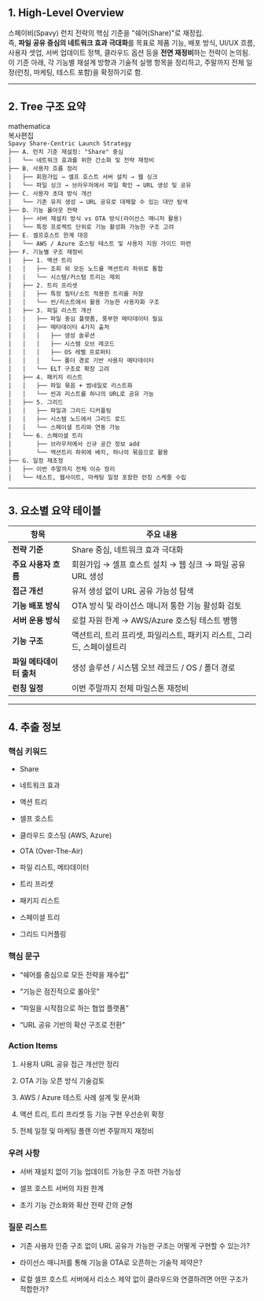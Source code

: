 ## **1\. High-Level Overview**

스페이비(Spavy) 런치 전략의 핵심 기준을 "쉐어(Share)"로 재정립.  
 즉, **파일 공유 중심의 네트워크 효과 극대화**를 목표로 제품 기능, 배포 방식, UI/UX 흐름, 사용자 셋업, 서버 업데이트 정책, 클라우드 옵션 등을 **전면 재정비**하는 전략이 논의됨.  
 이 기준 아래, 각 기능별 재설계 방향과 기술적 실행 항목을 정리하고, 주말까지 전체 일정(런칭, 마케팅, 테스트 포함)을 확정하기로 함.

---

## **2\. Tree 구조 요약**

mathematica  
복사편집  
`Spavy Share-Centric Launch Strategy`  
`├── A. 런치 기준 재설정: "Share" 중심`  
`│   └── 네트워크 효과를 위한 간소화 및 전략 재정비`  
`├── B. 사용자 흐름 정리`  
`│   ├── 회원가입 → 셀프 호스트 서버 설치 → 웹 싱크`  
`│   └── 파일 싱크 → 브라우저에서 파일 확인 → URL 생성 및 공유`  
`├── C. 사용자 초대 방식 개선`  
`│   └── 기존 유저 생성 → URL 공유로 대체할 수 있는 대안 탐색`  
`├── D. 기능 롤아웃 전략`  
`│   ├── 서버 재설치 방식 vs OTA 방식(라이선스 매니저 활용)`  
`│   └── 특정 프로젝트 단위로 기능 활성화 가능한 구조 고려`  
`├── E. 셀프호스트 한계 대응`  
`│   └── AWS / Azure 호스팅 테스트 및 사용자 지원 가이드 마련`  
`├── F. 기능별 구조 재정비`  
`│   ├── 1. 액션 트리`  
`│   │   ├── 조회 외 모든 노드를 액션트리 하위로 통합`  
`│   │   └── 시스템/커스텀 트리는 제외`  
`│   ├── 2. 트리 프리셋`  
`│   │   ├── 특정 필터/소트 적용한 트리를 저장`  
`│   │   └── 씬/리스트에서 활용 가능한 사용자화 구조`  
`│   ├── 3. 파일 리스트 개선`  
`│   │   ├── 파일 중심 플랫폼, 풍부한 메타데이터 필요`  
`│   │   ├── 메타데이터 4가지 출처`  
`│   │   │   ├── 생성 솔루션`  
`│   │   │   ├── 시스템 오브 레코드`  
`│   │   │   ├── OS 레벨 프로퍼티`  
`│   │   │   └── 폴더 경로 기반 사용자 메타데이터`  
`│   │   └── ELT 구조로 확장 고려`  
`│   ├── 4. 패키지 리스트`  
`│   │   ├── 파일 묶음 + 썸네일로 리스트화`  
`│   │   └── 씬과 리스트를 하나의 URL로 공유 가능`  
`│   ├── 5. 그리드`  
`│   │   ├── 파일과 그리드 디커플링`  
`│   │   ├── 시스템 노드에서 그리드 로드`  
`│   │   └── 스페이셜 트리와 연동 가능`  
`│   └── 6. 스페이셜 트리`  
`│       ├── 브라우저에서 신규 공간 정보 add`  
`│       └── 액션트리 하위에 배치, 하나의 묶음으로 활용`  
`├── G. 일정 재조정`  
`│   ├── 이번 주말까지 전체 이슈 정리`  
`│   └── 테스트, 웹사이트, 마케팅 일정 포함한 런칭 스케줄 수립`

---

## **3\. 요소별 요약 테이블**

| 항목 | 주요 내용 |
| ----- | ----- |
| **전략 기준** | Share 중심, 네트워크 효과 극대화 |
| **주요 사용자 흐름** | 회원가입 → 셀프 호스트 설치 → 웹 싱크 → 파일 공유 URL 생성 |
| **접근 개선** | 유저 생성 없이 URL 공유 가능성 탐색 |
| **기능 배포 방식** | OTA 방식 및 라이선스 매니저 통한 기능 활성화 검토 |
| **서버 운용 방식** | 로컬 자원 한계 → AWS/Azure 호스팅 테스트 병행 |
| **기능 구조** | 액션트리, 트리 프리셋, 파일리스트, 패키지 리스트, 그리드, 스페이셜트리 |
| **파일 메타데이터 출처** | 생성 솔루션 / 시스템 오브 레코드 / OS / 폴더 경로 |
| **런칭 일정** | 이번 주말까지 전체 마일스톤 재정비 |

---

## **4\. 추출 정보**

### **핵심 키워드**

* Share

* 네트워크 효과

* 액션 트리

* 셀프 호스트

* 클라우드 호스팅 (AWS, Azure)

* OTA (Over-The-Air)

* 파일 리스트, 메타데이터

* 트리 프리셋

* 패키지 리스트

* 스페이셜 트리

* 그리드 디커플링

### **핵심 문구**

* “쉐어를 중심으로 모든 전략을 재수립”

* “기능은 점진적으로 롤아웃”

* “파일을 시작점으로 하는 협업 플랫폼”

* “URL 공유 기반의 확산 구조로 전환”

### **Action Items**

1. 사용자 URL 공유 접근 개선안 정리

2. OTA 기능 오픈 방식 기술검토

3. AWS / Azure 테스트 사례 설계 및 문서화

4. 액션 트리, 트리 프리셋 등 기능 구현 우선순위 확정

5. 전체 일정 및 마케팅 플랜 이번 주말까지 재정비

### **우려 사항**

* 서버 재설치 없이 기능 업데이트 가능한 구조 마련 가능성

* 셀프 호스트 서버의 자원 한계

* 초기 기능 간소화와 확산 전략 간의 균형

### **질문 리스트**

* 기존 사용자 인증 구조 없이 URL 공유가 가능한 구조는 어떻게 구현할 수 있는가?

* 라이선스 매니저를 통해 기능을 OTA로 오픈하는 기술적 제약은?

* 로컬 셀프 호스트 서버에서 리소스 제약 없이 클라우드와 연결하려면 어떤 구조가 적합한가?

